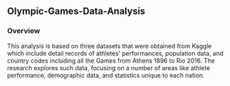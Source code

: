 ## Olympic-Games-Data-Analysis 
### Overview
This analysis is based on three datasets that were obtained from Kaggle which include detail records of athletes' performances, population data, and country codes including all the Games from Athens 1896 to Rio 2016.
The research explores such data, focusing on a number of areas like athlete performance, demographic data, and statistics unique to each nation.
